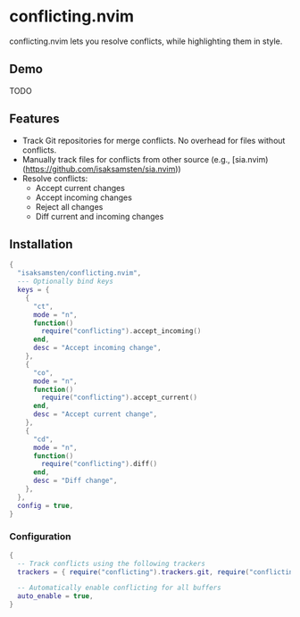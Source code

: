 # conflicting.nvim

conflicting.nvim lets you resolve conflicts, while highlighting them in style.

## Demo

TODO

## Features

- Track Git repositories for merge conflicts. No overhead for files without
  conflicts.
- Manually track files for conflicts from other source (e.g.,
  [sia.nvim)(https://github.com/isaksamsten/sia.nvim))
- Resolve conflicts:
  - Accept current changes
  - Accept incoming changes
  - Reject all changes
  - Diff current and incoming changes

## Installation

```lua
{
  "isaksamsten/conflicting.nvim",
  --- Optionally bind keys
  keys = {
    {
      "ct",
      mode = "n",
      function()
        require("conflicting").accept_incoming()
      end,
      desc = "Accept incoming change",
    },
    {
      "co",
      mode = "n",
      function()
        require("conflicting").accept_current()
      end,
      desc = "Accept current change",
    },
    {
      "cd",
      mode = "n",
      function()
        require("conflicting").diff()
      end,
      desc = "Diff change",
    },
  },
  config = true,
}
```

### Configuration

```lua
{
  -- Track conflicts using the following trackers
  trackers = { require("conflicting").trackers.git, require("conflicting").trackers.manual },

  -- Automatically enable conflicting for all buffers
  auto_enable = true,
}
```
